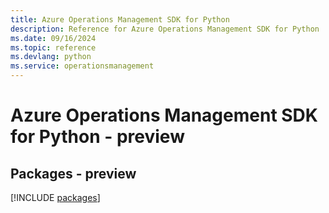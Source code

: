 ```yaml
---
title: Azure Operations Management SDK for Python
description: Reference for Azure Operations Management SDK for Python
ms.date: 09/16/2024
ms.topic: reference
ms.devlang: python
ms.service: operationsmanagement
---
```

# Azure Operations Management SDK for Python - preview
## Packages - preview
[!INCLUDE [packages](operations-management-index.md)]